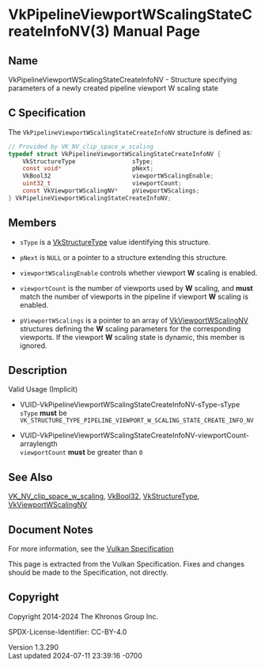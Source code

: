 # VkPipelineViewportWScalingStateCreateInfoNV(3) Manual Page

## Name

VkPipelineViewportWScalingStateCreateInfoNV - Structure specifying
parameters of a newly created pipeline viewport W scaling state



## <a href="#_c_specification" class="anchor"></a>C Specification

The `VkPipelineViewportWScalingStateCreateInfoNV` structure is defined
as:

``` c
// Provided by VK_NV_clip_space_w_scaling
typedef struct VkPipelineViewportWScalingStateCreateInfoNV {
    VkStructureType                sType;
    const void*                    pNext;
    VkBool32                       viewportWScalingEnable;
    uint32_t                       viewportCount;
    const VkViewportWScalingNV*    pViewportWScalings;
} VkPipelineViewportWScalingStateCreateInfoNV;
```

## <a href="#_members" class="anchor"></a>Members

- `sType` is a [VkStructureType](https://registry.khronos.org/vulkan/specs/1.3-extensions/man/html/VkStructureType.html) value identifying
  this structure.

- `pNext` is `NULL` or a pointer to a structure extending this
  structure.

- `viewportWScalingEnable` controls whether viewport **W** scaling is
  enabled.

- `viewportCount` is the number of viewports used by **W** scaling, and
  **must** match the number of viewports in the pipeline if viewport
  **W** scaling is enabled.

- `pViewportWScalings` is a pointer to an array of
  [VkViewportWScalingNV](https://registry.khronos.org/vulkan/specs/1.3-extensions/man/html/VkViewportWScalingNV.html) structures defining
  the **W** scaling parameters for the corresponding viewports. If the
  viewport **W** scaling state is dynamic, this member is ignored.

## <a href="#_description" class="anchor"></a>Description

Valid Usage (Implicit)

- <a href="#VUID-VkPipelineViewportWScalingStateCreateInfoNV-sType-sType"
  id="VUID-VkPipelineViewportWScalingStateCreateInfoNV-sType-sType"></a>
  VUID-VkPipelineViewportWScalingStateCreateInfoNV-sType-sType  
  `sType` **must** be
  `VK_STRUCTURE_TYPE_PIPELINE_VIEWPORT_W_SCALING_STATE_CREATE_INFO_NV`

- <a
  href="#VUID-VkPipelineViewportWScalingStateCreateInfoNV-viewportCount-arraylength"
  id="VUID-VkPipelineViewportWScalingStateCreateInfoNV-viewportCount-arraylength"></a>
  VUID-VkPipelineViewportWScalingStateCreateInfoNV-viewportCount-arraylength  
  `viewportCount` **must** be greater than `0`

## <a href="#_see_also" class="anchor"></a>See Also

[VK_NV_clip_space_w_scaling](https://registry.khronos.org/vulkan/specs/1.3-extensions/man/html/VK_NV_clip_space_w_scaling.html),
[VkBool32](https://registry.khronos.org/vulkan/specs/1.3-extensions/man/html/VkBool32.html), [VkStructureType](https://registry.khronos.org/vulkan/specs/1.3-extensions/man/html/VkStructureType.html),
[VkViewportWScalingNV](https://registry.khronos.org/vulkan/specs/1.3-extensions/man/html/VkViewportWScalingNV.html)

## <a href="#_document_notes" class="anchor"></a>Document Notes

For more information, see the <a
href="https://registry.khronos.org/vulkan/specs/1.3-extensions/html/vkspec.html#VkPipelineViewportWScalingStateCreateInfoNV"
target="_blank" rel="noopener">Vulkan Specification</a>

This page is extracted from the Vulkan Specification. Fixes and changes
should be made to the Specification, not directly.

## <a href="#_copyright" class="anchor"></a>Copyright

Copyright 2014-2024 The Khronos Group Inc.

SPDX-License-Identifier: CC-BY-4.0

Version 1.3.290  
Last updated 2024-07-11 23:39:16 -0700
